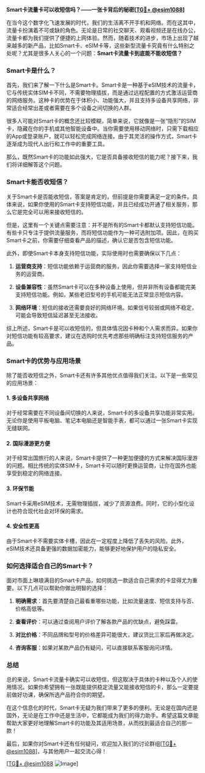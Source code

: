 **Smart卡流量卡可以收短信吗？——一张卡背后的秘密[[TG💪+ @esim1088](https://t.me/s/esim1088)]**

在当今这个数字化飞速发展的时代，我们的生活离不开手机和网络。而在这其中，流量卡扮演着不可或缺的角色。无论是日常的社交聊天、观看视频还是在线办公，流量卡都为我们提供了便捷的上网体验。然而，随着技术的进步，市场上出现了越来越多的新产品，比如Smart卡、eSIM卡等，这些新型流量卡究竟有什么特别之处呢？尤其是很多人关心的一个问题：**Smart卡流量卡到底能不能收短信？**

### Smart卡是什么？

首先，我们来了解一下什么是Smart卡。Smart卡是一种基于eSIM技术的流量卡，它与传统实体SIM卡不同，不需要物理插拔，而是通过远程配置的方式激活运营商的网络服务。这种卡的优势在于体积小、功能强大，并且支持多设备共享网络，非常适合经常出差或者需要在多个设备之间切换的人群。

很多人可能对Smart卡的概念还比较模糊，简单来说，它就像是一张“隐形”的SIM卡，隐藏在你的手机或其他智能设备中。当你需要使用移动网络时，只需下载相应的App或登录账户，就可以轻松完成网络连接。由于其灵活的操作方式，Smart卡逐渐成为现代人出行和工作中的重要工具。

那么，既然Smart卡的功能如此强大，它是否具备接收短信的能力呢？接下来，我们将详细解答这个问题。

### Smart卡能否收短信？

关于Smart卡是否能收短信，答案是肯定的，但前提是你需要满足一定的条件。具体来说，如果你使用的Smart卡支持短信功能，并且已经成功开通了相关服务，那么它是完全可以用来接收短信的。

但是，这里有一个关键点需要注意：并不是所有的Smart卡都默认支持短信功能。有些卡只专注于提供流量服务，而将短信功能作为一种可选附加项。因此，在购买Smart卡之前，你需要仔细查看产品的描述，确认它是否包含短信功能。

此外，即使Smart卡本身支持短信功能，实际使用时也需要确保以下几点：

1. **运营商支持**：短信功能依赖于运营商的服务，因此你需要选择一家支持短信业务的运营商。
   
2. **设备兼容性**：虽然Smart卡可以在多种设备上使用，但并非所有设备都能完美支持短信功能。例如，某些老旧型号的手机可能无法正常显示短信内容。

3. **网络环境**：短信的接收还需要良好的网络环境。如果信号较弱或网络不稳定，可能会导致短信延迟甚至无法接收。

综上所述，Smart卡是可以收短信的，但具体情况因卡种和个人需求而异。如果你对短信功能有较高要求，建议在选购时优先考虑那些明确标注支持短信服务的产品。

### Smart卡的优势与应用场景

除了能否收短信之外，Smart卡还有许多其他优点值得我们关注。以下是一些常见的应用场景：

#### 1. 多设备共享网络
对于经常需要在不同设备间切换的人来说，Smart卡的多设备共享功能非常实用。无论你是使用平板电脑、笔记本电脑还是智能手表，都可以通过一张Smart卡实现无缝联网。

#### 2. 国际漫游更方便
对于经常出国旅行的人来说，Smart卡提供了一种更加便捷的方式来解决国际漫游的问题。相比传统的实体SIM卡，Smart卡可以随时更换运营商，让你在国外也能享受到稳定的网络连接。

#### 3. 环保节能
Smart卡采用eSIM技术，无需物理插拔，减少了资源浪费。同时，它的小型化设计也符合现代社会对环保的需求。

#### 4. 安全性更高
由于Smart卡不需要实体卡槽，因此在一定程度上降低了丢失的风险。此外，eSIM技术还具备更强的数据加密能力，能够更好地保护用户的隐私安全。

### 如何选择适合自己的Smart卡？

面对市面上琳琅满目的Smart卡产品，如何挑选一款适合自己需求的卡显得尤为重要。以下几点可以帮助你做出明智的选择：

1. **明确需求**：首先要清楚自己最看重哪些功能，比如流量速度、短信支持与否、价格高低等。

2. **查看评价**：可以通过查阅用户评价了解各款产品的优缺点，避免踩雷。

3. **对比价格**：不同品牌和型号的价格差异可能很大，建议货比三家后再做决定。

4. **咨询客服**：如果对某款产品仍有疑问，可以直接联系客服询问详情。

### 总结

总的来说，Smart卡流量卡确实可以收短信，但这取决于具体的卡种以及个人的使用情况。如果你希望拥有一张既能提供稳定流量又能接收短信的卡，那么一定要提前做好功课，确保所选产品符合你的期望。

在这个信息化的时代，Smart卡无疑为我们带来了更多的便利。无论是在国内还是国外，无论是在工作中还是生活中，它都能成为我们的得力助手。希望这篇文章能帮助大家更好地理解Smart卡的功能及其适用场景，从而找到最适合自己的那一款！

最后，如果你对Smart卡还有任何疑问，欢迎加入我们的讨论群组[[TG💪+ @esim1088](https://t.me/s/esim1088)]，与其他用户一起交流心得！  

[[TG💪+ @esim1088](https://t.me/s/esim1088) ![Image](https://i.postimg.cc/4NQfJmqS/Snipaste-2025-05-13-00-14-12.png)]